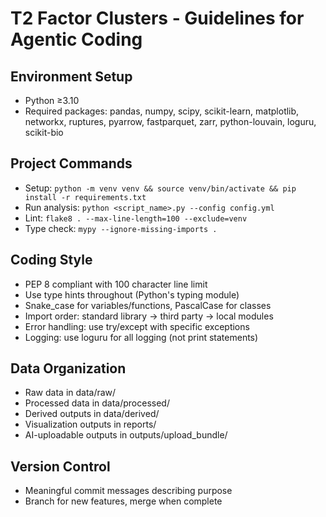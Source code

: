 # T2 Factor Clusters - Guidelines for Agentic Coding

## Environment Setup
- Python ≥3.10
- Required packages: pandas, numpy, scipy, scikit-learn, matplotlib, networkx, ruptures, pyarrow, fastparquet, zarr, python-louvain, loguru, scikit-bio

## Project Commands
- Setup: `python -m venv venv && source venv/bin/activate && pip install -r requirements.txt`
- Run analysis: `python <script_name>.py --config config.yml`
- Lint: `flake8 . --max-line-length=100 --exclude=venv`
- Type check: `mypy --ignore-missing-imports .`

## Coding Style
- PEP 8 compliant with 100 character line limit
- Use type hints throughout (Python's typing module)
- Snake_case for variables/functions, PascalCase for classes
- Import order: standard library → third party → local modules
- Error handling: use try/except with specific exceptions
- Logging: use loguru for all logging (not print statements)

## Data Organization
- Raw data in data/raw/
- Processed data in data/processed/
- Derived outputs in data/derived/
- Visualization outputs in reports/
- AI-uploadable outputs in outputs/upload_bundle/

## Version Control
- Meaningful commit messages describing purpose
- Branch for new features, merge when complete